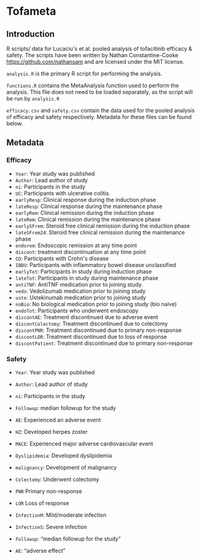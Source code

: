 # Tofameta

## Introduction

R scripts/ data for Lucaciu's et al. pooled analysis of tofacitinib efficacy &
safety. The scripts have been written by Nathan Constantine-Cooke
https://github.com/nathansam and are licensed under the MIT license.

`analysis.R` is the primary R script for performing the analysis.

`functions.R` contains the MetaAnalysis function used to perform the analysis.
This file does not need to be loaded separately, as the script will be run by
`analysis.R`

`efficacy.csv` and `safety.csv` contain the data used for the pooled analysis of
efficacy and safety respectively. Metadata for these files can be found below.

## Metadata

### Efficacy

* `Year`: Year study was published
* `Author`: Lead author of study
* `ni`: Participants in the study
* `UC`: Participants with ulcerative colitis.
* `earlyResp`: Clinical response during the induction phase
* `lateResp`: Clinical response during the maintenance phase
* `earlyRem`: Clinical remission during the induction phase
* `lateRem`: Clinical remission during the maintenance phase
* `earlySFrem`: Steroid free clinical remission during the induction phase
* `lateSFrem24`: Steroid free clinical remission during the maintenance phase
* `endorem`: Endoscopic remission at any time point
* `discont`: treatment discontinuation at any time point
* `CD`: Participants with Crohn's disease
* `IBDU`: Participants with inflammatory bowel disease unclassified
* `earlyTot`: Participants in study during induction phase
* `lateTot`: Participants in study during maintenance phase
* `antiTNF`: AntiTNF medication prior to joining study.
* `vedo`: Vedolizumab medication prior to joining study
* `uste`: Ustekinumab medication prior to joining study
* `noBio`: No biological medication prior to joining study (bio naive)
* `endoTot`: Participants who underwent endoscopy
* `discontAE`: Treatment discontinued due to adverse event
* `discontColectomy`: Treatment discontinued due to colectomy
* `discontPNR`: Treatment discontinued due to primary non-response
* `discontLOR`: Treatment discontinued due to loss of response
* `discontPatient`: Treatment discontinued due to primary non-response

### Safety

* `Year`: Year study was published
* `Author`: Lead author of study
* `ni`: Participants in the study
* `Followup`: median followup for the study
* `AE`: Experienced an adverse event
* `HZ`: Developed herpes zoster
* `MACE`: Experienced major adverse cardiovascular event
* `Dyslipidemia`: Developed dyslipidemia
* `malignancy`: Development of malignancy
* `Colectomy`: Underwent colectomy
* `PNR` Primary non-response
* `LOR` Loss of response
* `InfectionM`: Mild/moderate infection
* `InfectionS`: Severe infection

* ``Followup``: “median followup for the study”
* ``AE``: “adverse effect”
